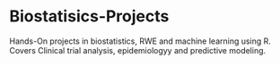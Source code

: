 # Biostatisics-Projects
Hands-On projects in biostatistics, RWE and machine learning using R. Covers Clinical trial analysis, epidemiologyy and predictive modeling.
